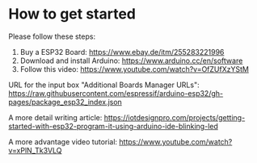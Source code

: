 # How to get started

Please follow these steps:
1. Buy a ESP32 Board: https://www.ebay.de/itm/255283221996
2. Download and install Arduino: https://www.arduino.cc/en/software
3. Follow this video: https://www.youtube.com/watch?v=OfZUfXzYStM

URL for the input box "Additional Boards Manager URLs":
https://raw.githubusercontent.com/espressif/arduino-esp32/gh-pages/package_esp32_index.json

A more detail writing article: https://iotdesignpro.com/projects/getting-started-with-esp32-program-it-using-arduino-ide-blinking-led

A more advantage video tutorial: https://www.youtube.com/watch?v=xPlN_Tk3VLQ
